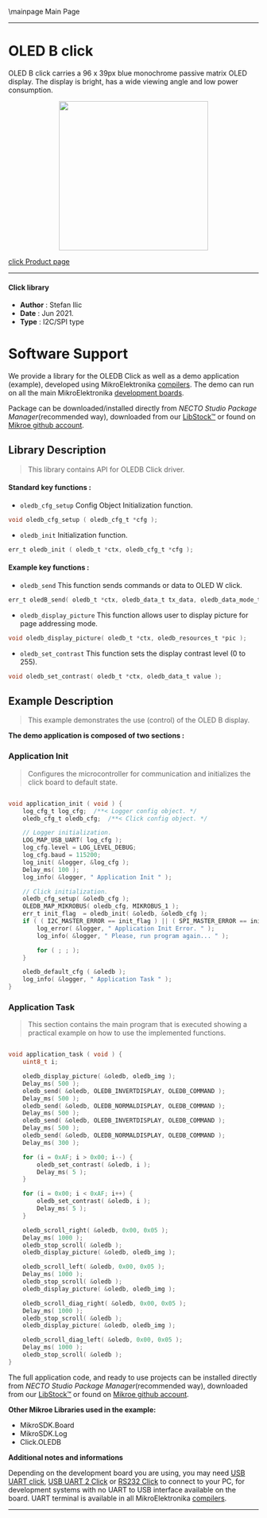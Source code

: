 \mainpage Main Page

---
# OLED B click

OLED B click carries a 96 x 39px blue monochrome passive matrix OLED display. The display is bright, has a wide viewing angle and low power consumption.

<p align="center">
  <img src="https://download.mikroe.com/images/click_for_ide/oled_b_click.png" height=300px>
</p>

[click Product page](https://www.mikroe.com/oled-b-click)

---


#### Click library

- **Author**        : Stefan Ilic
- **Date**          : Jun 2021.
- **Type**          : I2C/SPI type


# Software Support

We provide a library for the OLEDB Click
as well as a demo application (example), developed using MikroElektronika
[compilers](https://www.mikroe.com/necto-studio).
The demo can run on all the main MikroElektronika [development boards](https://www.mikroe.com/development-boards).

Package can be downloaded/installed directly from *NECTO Studio Package Manager*(recommended way), downloaded from our [LibStock&trade;](https://libstock.mikroe.com) or found on [Mikroe github account](https://github.com/MikroElektronika/mikrosdk_click_v2/tree/master/clicks).

## Library Description

> This library contains API for OLEDB Click driver.

#### Standard key functions :

- `oledb_cfg_setup` Config Object Initialization function.
```c
void oledb_cfg_setup ( oledb_cfg_t *cfg );
```

- `oledb_init` Initialization function.
```c
err_t oledb_init ( oledb_t *ctx, oledb_cfg_t *cfg );
```

#### Example key functions :

- `oledb_send` This function sends commands or data to OLED W click.
```c
err_t oledB_send( oledb_t *ctx, oledb_data_t tx_data, oledb_data_mode_t data_mode );
```

- `oledb_display_picture` This function allows user to display picture for page addressing mode.
```c
void oledb_display_picture( oledb_t *ctx, oledb_resources_t *pic );
```

- `oledb_set_contrast` This function sets the display contrast level (0 to 255).
```c
void oledb_set_contrast( oledb_t *ctx, oledb_data_t value );
```

## Example Description

> This example demonstrates the use (control) of the OLED B display.

**The demo application is composed of two sections :**

### Application Init

> Configures the microcontroller for communication and initializes the click board to default state.

```c

void application_init ( void ) {
    log_cfg_t log_cfg;  /**< Logger config object. */
    oledb_cfg_t oledb_cfg;  /**< Click config object. */

    // Logger initialization.
    LOG_MAP_USB_UART( log_cfg );
    log_cfg.level = LOG_LEVEL_DEBUG;
    log_cfg.baud = 115200;
    log_init( &logger, &log_cfg );
    Delay_ms( 100 );
    log_info( &logger, " Application Init " );

    // Click initialization.
    oledb_cfg_setup( &oledb_cfg );
    OLEDB_MAP_MIKROBUS( oledb_cfg, MIKROBUS_1 );
    err_t init_flag  = oledb_init( &oledb, &oledb_cfg );
    if ( ( I2C_MASTER_ERROR == init_flag ) || ( SPI_MASTER_ERROR == init_flag ) ) {
        log_error( &logger, " Application Init Error. " );
        log_info( &logger, " Please, run program again... " );

        for ( ; ; );
    }

    oledb_default_cfg ( &oledb );
    log_info( &logger, " Application Task " );
}

```

### Application Task

> This section contains the main program that is executed showing a practical example on how to use the implemented functions.

```c

void application_task ( void ) {
    uint8_t i;

    oledb_display_picture( &oledb, oledb_img );
    Delay_ms( 500 );
    oledb_send( &oledb, OLEDB_INVERTDISPLAY, OLEDB_COMMAND );
    Delay_ms( 500 );
    oledb_send( &oledb, OLEDB_NORMALDISPLAY, OLEDB_COMMAND );
    Delay_ms( 500 );
    oledb_send( &oledb, OLEDB_INVERTDISPLAY, OLEDB_COMMAND );
    Delay_ms( 500 );
    oledb_send( &oledb, OLEDB_NORMALDISPLAY, OLEDB_COMMAND );
    Delay_ms( 300 );

    for (i = 0xAF; i > 0x00; i--) {
        oledb_set_contrast( &oledb, i );
        Delay_ms( 5 );
    }

    for (i = 0x00; i < 0xAF; i++) {
        oledb_set_contrast( &oledb, i );
        Delay_ms( 5 );
    }

    oledb_scroll_right( &oledb, 0x00, 0x05 );
    Delay_ms( 1000 );
    oledb_stop_scroll( &oledb );
    oledb_display_picture( &oledb, oledb_img );

    oledb_scroll_left( &oledb, 0x00, 0x05 );
    Delay_ms( 1000 );
    oledb_stop_scroll( &oledb );
    oledb_display_picture( &oledb, oledb_img );

    oledb_scroll_diag_right( &oledb, 0x00, 0x05 );
    Delay_ms( 1000 );
    oledb_stop_scroll( &oledb );
    oledb_display_picture( &oledb, oledb_img );

    oledb_scroll_diag_left( &oledb, 0x00, 0x05 );
    Delay_ms( 1000 );
    oledb_stop_scroll( &oledb );
}

```


The full application code, and ready to use projects can be installed directly from *NECTO Studio Package Manager*(recommended way), downloaded from our [LibStock&trade;](https://libstock.mikroe.com) or found on [Mikroe github account](https://github.com/MikroElektronika/mikrosdk_click_v2/tree/master/clicks).

**Other Mikroe Libraries used in the example:**

- MikroSDK.Board
- MikroSDK.Log
- Click.OLEDB

**Additional notes and informations**

Depending on the development board you are using, you may need
[USB UART click](https://www.mikroe.com/usb-uart-click),
[USB UART 2 Click](https://www.mikroe.com/usb-uart-2-click) or
[RS232 Click](https://www.mikroe.com/rs232-click) to connect to your PC, for
development systems with no UART to USB interface available on the board. UART
terminal is available in all MikroElektronika
[compilers](https://shop.mikroe.com/compilers).

---

